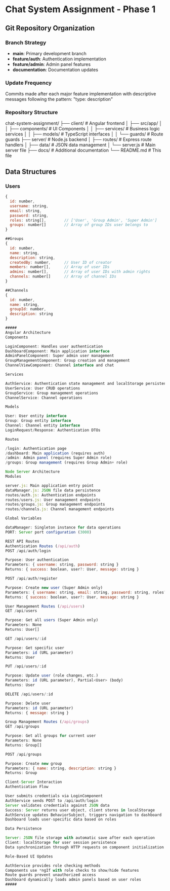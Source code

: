 # Chat System Assignment - Phase 1

## Git Repository Organization

### Branch Strategy
- **main**: Primary development branch
- **feature/auth**: Authentication implementation
- **feature/admin**: Admin panel features
- **documentation**: Documentation updates

### Update Frequency
Commits made after each major feature implementation with descriptive messages following the pattern: "type: description"

### Repository Structure
chat-system-assignment/
├── client/                 # Angular frontend
│   ├── src/app/
│   │   ├── components/     # UI Components
│   │   ├── services/       # Business logic services
│   │   ├── models/         # TypeScript interfaces
│   │   └── guards/         # Route guards
├── server/                 # Node.js backend
│   ├── routes/             # Express route handlers
│   ├── data/               # JSON data management
│   └── server.js           # Main server file
├── docs/                   # Additional documentation
└── README.md              # This file

## Data Structures

### Users
```javascript
{
  id: number,
  username: string,
  email: string,
  password: string,
  roles: string[],        // ['User', 'Group Admin', 'Super Admin']
  groups: number[]        // Array of group IDs user belongs to
}

##Groups
{
  id: number,
  name: string,
  description: string,
  createdBy: number,      // User ID of creator
  members: number[],      // Array of user IDs
  admins: number[],       // Array of user IDs with admin rights
  channels: number[]      // Array of channel IDs
}

##Channels
{
  id: number,
  name: string,
  groupId: number,
  description: string
}

#####
Angular Architecture
Components

LoginComponent: Handles user authentication
DashboardComponent: Main application interface
AdminPanelComponent: Super admin user management
GroupManagementComponent: Group creation and management
ChannelViewComponent: Channel interface and chat

Services

AuthService: Authentication state management and localStorage persistence
UserService: User CRUD operations
GroupService: Group management operations
ChannelService: Channel operations

Models

User: User entity interface
Group: Group entity interface
Channel: Channel entity interface
LoginRequest/Response: Authentication DTOs

Routes

/login: Authentication page
/dashboard: Main application (requires auth)
/admin: Admin panel (requires Super Admin role)
/groups: Group management (requires Group Admin+ role)

Node Server Architecture
Modules

server.js: Main application entry point
dataManager.js: JSON file data persistence
routes/auth.js: Authentication endpoints
routes/users.js: User management endpoints
routes/groups.js: Group management endpoints
routes/channels.js: Channel management endpoints

Global Variables

dataManager: Singleton instance for data operations
PORT: Server port configuration (3000)

REST API Routes
Authentication Routes (/api/auth)
POST /api/auth/login

Purpose: User authentication
Parameters: { username: string, password: string }
Returns: { success: boolean, user?: User, message: string }

POST /api/auth/register

Purpose: Create new user (Super Admin only)
Parameters: { username: string, email: string, password: string, roles?: string[] }
Returns: { success: boolean, user?: User, message: string }

User Management Routes (/api/users)
GET /api/users

Purpose: Get all users (Super Admin only)
Parameters: None
Returns: User[]

GET /api/users/:id

Purpose: Get specific user
Parameters: id (URL parameter)
Returns: User

PUT /api/users/:id

Purpose: Update user (role changes, etc.)
Parameters: id (URL parameter), Partial<User> (body)
Returns: User

DELETE /api/users/:id

Purpose: Delete user
Parameters: id (URL parameter)
Returns: { message: string }

Group Management Routes (/api/groups)
GET /api/groups

Purpose: Get all groups for current user
Parameters: None
Returns: Group[]

POST /api/groups

Purpose: Create new group
Parameters: { name: string, description: string }
Returns: Group

Client-Server Interaction
Authentication Flow

User submits credentials via LoginComponent
AuthService sends POST to /api/auth/login
Server validates credentials against JSON data
Success: Server returns user object, client stores in localStorage
AuthService updates BehaviorSubject, triggers navigation to dashboard
Dashboard loads user-specific data based on roles

Data Persistence

Server: JSON file storage with automatic save after each operation
Client: localStorage for user session persistence
Data synchronization through HTTP requests on component initialization

Role-Based UI Updates

AuthService provides role checking methods
Components use *ngIf with role checks to show/hide features
Route guards prevent unauthorized access
Dashboard dynamically loads admin panels based on user roles
#####
